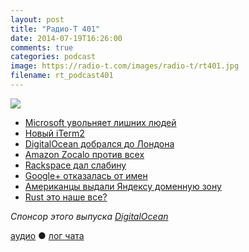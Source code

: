 ```yaml
---
layout: post
title: "Радио-Т 401"
date: 2014-07-19T16:26:00
comments: true
categories: podcast
image: https://radio-t.com/images/radio-t/rt401.jpg
filename: rt_podcast401
---
```

![](https://radio-t.com/images/radio-t/rt401.jpg)

* [Microsoft увольняет лишних людей](http://www.zdnet.com/beyond-12500-former-nokia-employees-who-else-is-microsoft-laying-off-7000031726/)
* [Новый iTerm2](http://www.iterm2.com/news.html)
* [DigitalOcean добрался до Лондона](https://www.digitalocean.com/company/blog/introducing-our-london-region/)
* [Amazon Zocalo против всех](http://prsm.tc/co9ZSj)
* [Rackspace дал слабину](http://gigaom.com/2014/07/15/rackspace-battling-amazon-tiers-cloud-services-to-show-off-its-strengths/)
* [Google+ отказалась от имен](http://www.techspot.com/news/57424-google-ends-long-standing-real-names-policy.html)
* [Американцы выдали Яндексу доменную зону](http://izvestia.ru/news/573843)
* [Rust это наше все?](http://prsm.tc/299jQB)

_Спонсор этого выпуска [DigitalOcean](https://www.digitalocean.com)_

[аудио](http://cdn.radio-t.com/rt_podcast401.mp3) ● [лог чата](http://chat.radio-t.com/logs/radio-t-401.html)
<audio src="http://cdn.radio-t.com/rt_podcast401.mp3" preload="none"></audio>
